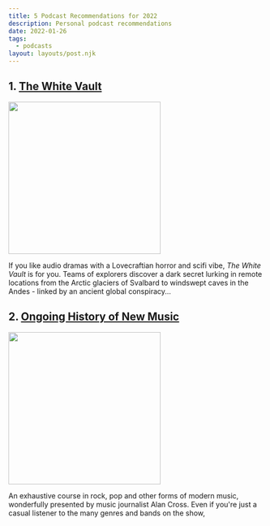 ```yaml
---
title: 5 Podcast Recommendations for 2022
description: Personal podcast recommendations
date: 2022-01-26
tags:
  - podcasts
layout: layouts/post.njk
---
```


## 1. [The White Vault](http://thewhitevault.com/)

<img src="https://assets.pippa.io/shows/61ba0dca1a8cbe837a3cf138/show-cover.jpg" height=300 width=300>

If you like audio dramas with a Lovecraftian horror and scifi vibe, *The White Vault* is for you. Teams of explorers discover a dark secret lurking in remote locations from the Arctic glaciers of Svalbard to windswept caves in the Andes - linked by an ancient global conspiracy...


## 2. [Ongoing History of New Music](http://www.edge.ca/ongoinghistory/)


<img src="https://www.omnycontent.com/d/programs/fdc2ad13-d199-4e97-b2db-a59300cb6cc2/f44fd2a1-69cf-4c65-898d-a706014d9800/image.jpg?t=1533046839&size=Large" height=300 width=300>

An exhaustive course in rock, pop and other forms of modern music, wonderfully presented by music journalist Alan Cross. Even if you're just a casual listener to the many genres and bands on the show,
